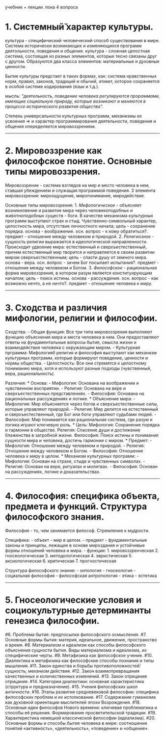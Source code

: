 учебник + лекции. пока 4 вопроса

# **1.	Системный̆ характер культуры.**

культура - специфический человеческий способ существования в мире. Система исторически возникающих и изменяющихся программ деятольности, поведения и общения.
культура - сложная целостная система, состоящая из разных элементов, которые тесно связаны друг с другом.
Образуются два класса элементов: материальные и духовные ценности.

Бытие культуры предстает в таких формах, как: система нравственных норм, правил, законов, традиций и обычий, этикет, которое сохраняется в особой системе кодирования (язык и т.д.).

мысль: *"деятельность, поведение человека регулируются прораммами, имеющие социальную природу, которые возникают и меняются в процессе исторического развития общества".*

Степень универсальности культурных программ, механизмы их усвоения => и характер программирования деятельности, поведения и общения опеределяется мировоззрением.

---
# **2.	Мировоззрение как философское понятие. Основные типы мировоззрения.**

Мировоззрение - система взглядов на мир и место человека в нем, ставшая убеждением и служащая программой поведения. 3 элемента мировоззрения: мироощущение, миропонимание, миродействие.

Основные типы мировоззрения:
    1. *Мифологическое* - объясняет возникновение и развитие мира через человекоподобных и животноподобных существ - боги. В качестве механизма культурных программ выступают страх и стыд. Чувственно-символьный характер, целостность мира, отсутствие личностного начала; цель - сохранение порядка. основа - воображение. осн. вопрос - к кому обратиться?. предмет - отношение между человеком и природой.
    2. *Религиозное* - сущность религии выражается в идеологической направленности. Происходит удвоение мира: естественный и сверхъестественный, причем естественный мир творится и направляется в своем развитии миром сверхъестественным; цель - спасти душу от земного мира. основа - вера. осн. вопрос - зачем Бог посылает испытания?. предмет - отношение между человеком и Богом.
    3. *Философское* - рациональная форма мировоззрения, в котором разум является конституирующим началом; цель - поиск истины. основа - рассуждения. осн. вопрос - как возможно нечто, а не ничто?. предмет - отношение человека к миру.

---
# **3.	Сходства и различия мифологии, религии и философии.**

Сходства:
    - Общая функция: Все три типа мировоззрения выполняют функцию объяснения мира и места человека в нем. Они предоставляют ответы на фундаментальные вопросы бытия, смысла жизни и взаимодействия человека с окружающим миром.
    - Культурная прграмма: Мифологияб религия и философия выступают как механизм культурных программ, которые формируют поведение, ценности и нормы общества.
    - Целостность: Все они стремятся к целостному пониманию мира, хотя и используют разные подходы (чувственный, вера, рациональность).

Различия:
    * Основа:
        - Мифология: Основана на воображении и чувственном восприятии.
        - Религия: Основана на вере и сверхъестественных представлениях.
        - Философия: Основана на рациональных рассуждениях и логике.
    * Объяснение мира:
        - Мифология: Мир объясняется через богов и сверхъестественные силы, которые управляют природой.
        - Религия: Мир делится на естественный и сверхъестественный, где Бог или боги управляют судьбами людей.
        - Философия: Мир понимается как рациональная система, где разум и логика играют ключевую роль.
    * Цель:
        Мифология: Сохранение порядка и гармонии в обществе.
        Религия: Спасение души и достижение блаженства в загробной жизни.
        Философия: Поиск истины и понимания сущности мира и человека, достичь гармонии с миром.
    * Предмет:
        - Мифология: Отношение между человеком и природой.
        - Религия: Отношение между человеком и Богом.
        - Философия: Отношение человека к миру в целом.
    * Механизм культурных программ:
        - Мифология: Основан на страхе, стыде и чувственных символах.
        - Религия: Основан на вере, ритуалах и молитвах.
        - Философия: Основан на рассуждениях, логике и доказательствах.

---
# **4.	Философия: специфика объекта, предмета и функций. Структура философского знания.**

Философия - то, чем занимается философ. Стремление к мудрости. 

Специфика: 
    - объект - мир в целом.
    - предмет - фундаментальные законы и принципы, лежащие в основе мироздания и устойчивые формы отношений человека и мира.
    - функции:
        1. мировоззренческая
        2. гносеологическая
        3. методологическая
        4. эвристическая
        5. аксиологическая
        6. критическая
        7. прогностическая

Структура философского знания:
    - онтология
    - гносеология
    - социальная философия
    - философская антропология
    - этика
    - эстетика

---
# **5.	Гносеологические условия и социокультурные детерминанты генезиса философии.**



#6.	Проблема бытия: предпосылки философского осмысления.
#7.	Основные формы бытия: материя, идеальное, движение, пространство и время.
#8.	Материализм и идеализм как способы философского объяснения сущности бытия. Виды материализма и идеализма, их специфические черты.
#9.	Метафизика как философское учение. 
#10.	Диалектика и метафизика как философские способы познания и типы мышления.
#11.	Закон единства и борьбы противоположностей̆: сущность; механизм действия.
#12.	Закон взаимопревращения качественных и количественных изменений.
#13.	Закон отрицания отрицания.
#14.	Категории диалектики: основная характеристика (структура и предназначение).
#15.	Учения философских школ античности. 
#16.	Этапы развития средневековой философии: специфика философских проблем и их истолкование. 
#17.	Содержание гуманизма как духовной ориентации мыслителей эпохи Возрождения.
#18.	Основные идеи философов Нового времени: ключевая проблематика и способы её решения. Формирование просветительской традиции.
#19.	Характеристика немецкой классической философии (идеализма).
#20.	Основные формы и способы бытия человека в мире: соотношение понятий «активность», «деятельность», «поведение» и «общение».
